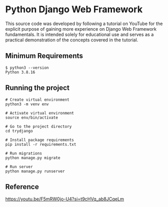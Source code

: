 # Python Django Web Framework 

This source code was developed by following a tutorial on YouTube for the explicit purpose of gaining more experience on Django Web Framework fundamentals. It is intended solely for educational use and serves as a practical demonstration of the concepts covered in the tutorial.


## Minimum Requirements

```console
$ python3 --version
Python 3.8.16
```

## Running the project

```console
# Create virtual environment
python3 -m venv env

# Activate virtual environment
source env/bin/activate

# Go to the project directory
cd trydjango

# Install package requirements
pip install -r requirements.txt

# Run migrations
python manage.py migrate

# Run server
python manage.py runserver

```

## Reference
https://youtu.be/F5mRW0jo-U4?si=t9cHVq_ab8JCqeLm
